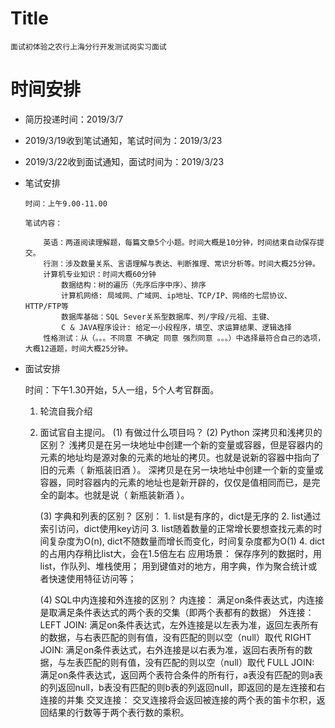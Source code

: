 # Title
    面试初体验之农行上海分行开发测试岗实习面试


# 时间安排
  
  * 简历投递时间：2019/3/7
  * 2019/3/19收到笔试通知，笔试时间为：2019/3/23
  * 2019/3/22收到面试通知，面试时间为：2019/3/23

  * 笔试安排

        时间：上午9.00-11.00

        笔试内容：
        
            英语：两道阅读理解题，每篇文章5个小题。时间大概是10分钟，时间结束自动保存提交。
            行测：涉及数量关系、言语理解与表达、判断推理、常识分析等。时间大概25分钟。
            计算机专业知识：时间大概60分钟
                数据结构：树的遍历（先序后序中序）、排序
                计算机网络: 局域网、广域网、ip地址、TCP/IP、网络的七层协议、HTTP/FTP等
                数据库基础：SQL Sever关系型数据库、列/字段/元祖、主键、
                C & JAVA程序设计: 给定一小段程序，填空、求运算结果、逻辑选择
            性格测试：从（。。。不同意 不确定 同意 强烈同意 。。。）中选择最符合自己的选项，大概12道题，时间大概25分钟。


   * 面试安排

        时间：下午1.30开始，5人一组，5个人考官群面。

        1. 轮流自我介绍

        2. 面试官自主提问。
            (1) 有做过什么项目吗？
            (2) Python 深拷贝和浅拷贝的区别？
                浅拷贝是在另一块地址中创建一个新的变量或容器，但是容器内的元素的地址均是源对象的元素的地址的拷贝。也就是说新的容器中指向了旧的元素（ 新瓶装旧酒 ）。
                深拷贝是在另一块地址中创建一个新的变量或容器，同时容器内的元素的地址也是新开辟的，仅仅是值相同而已，是完全的副本。也就是说（ 新瓶装新酒 ）。

            (3) 字典和列表的区别？
            区别：
                1. list是有序的，dict是无序的
                2. list通过索引访问，dict使用key访问
                3. list随着数量的正常增长要想查找元素的时间复杂度为O(n), dict不随数量而增长而变化，时间复杂度都为O(1)
                4. dict的占用内存稍比list大，会在1.5倍左右
            应用场景：
                保存序列的数据时，用list，作队列、堆栈使用；
                用到键值对的地方，用字典，作为聚合统计或者快速使用特征访问等；

            (4) SQL中内连接和外连接的区别？
                内连接：
                   满足on条件表达式，内连接是取满足条件表达式的两个表的交集（即两个表都有的数据）
                外连接：
                    LEFT JOIN: 满足on条件表达式，左外连接是以左表为准，返回左表所有的数据，与右表匹配的则有值，没有匹配的则以空（null）取代
                    RIGHT JOIN: 满足on条件表达式，右外连接是以右表为准，返回右表所有的数据，与左表匹配的则有值，没有匹配的则以空（null）取代
                    FULL JOIN: 满足on条件表达式，返回两个表符合条件的所有行，a表没有匹配的则a表的列返回null，b表没有匹配的则b表的列返回null，即返回的是左连接和右连接的并集
                交叉连接：
                    交叉连接将会返回被连接的两个表的笛卡尔积，返回结果的行数等于两个表行数的乘积。
           
